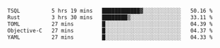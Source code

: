 <!--START_SECTION:waka-->

```txt
TSQL          5 hrs 19 mins   ████████████▓░░░░░░░░░░░░   50.16 %
Rust          3 hrs 30 mins   ████████▒░░░░░░░░░░░░░░░░   33.11 %
TOML          27 mins         █░░░░░░░░░░░░░░░░░░░░░░░░   04.39 %
Objective-C   27 mins         █░░░░░░░░░░░░░░░░░░░░░░░░   04.37 %
YAML          27 mins         █░░░░░░░░░░░░░░░░░░░░░░░░   04.33 %
```

<!--END_SECTION:waka-->